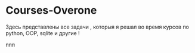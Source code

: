 # Courses-Overone
Здесь представлены все задачи , которыя я решал во время курсов по python, OOP, sqlite  и другие !

ппп
